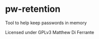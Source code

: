 # pw-retention
Tool to help keep passwords in memory

Licensed under GPLv3
												Matthew Di Ferrante
